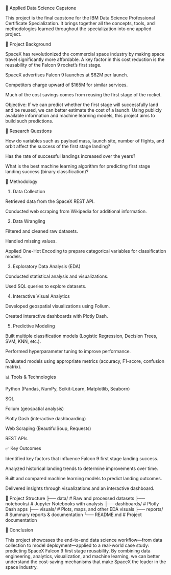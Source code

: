 🚀 Applied Data Science Capstone

This project is the final capstone for the IBM Data Science Professional Certificate Specialization. It brings together all the concepts, tools, and methodologies learned throughout the specialization into one applied project.

📄 Project Background

SpaceX has revolutionized the commercial space industry by making space travel significantly more affordable. A key factor in this cost reduction is the reusability of the Falcon 9 rocket’s first stage.

SpaceX advertises Falcon 9 launches at $62M per launch.

Competitors charge upward of $165M for similar services.

Much of the cost savings comes from reusing the first stage of the rocket.

Objective:
If we can predict whether the first stage will successfully land and be reused, we can better estimate the cost of a launch. Using publicly available information and machine learning models, this project aims to build such predictions.

📄 Research Questions

How do variables such as payload mass, launch site, number of flights, and orbit affect the success of the first stage landing?

Has the rate of successful landings increased over the years?

What is the best machine learning algorithm for predicting first stage landing success (binary classification)?

📄 Methodology
1. Data Collection

Retrieved data from the SpaceX REST API.

Conducted web scraping from Wikipedia for additional information.

2. Data Wrangling

Filtered and cleaned raw datasets.

Handled missing values.

Applied One-Hot Encoding to prepare categorical variables for classification models.

3. Exploratory Data Analysis (EDA)

Conducted statistical analysis and visualizations.

Used SQL queries to explore datasets.

4. Interactive Visual Analytics

Developed geospatial visualizations using Folium.

Created interactive dashboards with Plotly Dash.

5. Predictive Modeling

Built multiple classification models (Logistic Regression, Decision Trees, SVM, KNN, etc.).

Performed hyperparameter tuning to improve performance.

Evaluated models using appropriate metrics (accuracy, F1-score, confusion matrix).

📊 Tools & Technologies

Python (Pandas, NumPy, Scikit-Learn, Matplotlib, Seaborn)

SQL

Folium (geospatial analysis)

Plotly Dash (interactive dashboarding)

Web Scraping (BeautifulSoup, Requests)

REST APIs

✅ Key Outcomes

Identified key factors that influence Falcon 9 first stage landing success.

Analyzed historical landing trends to determine improvements over time.

Built and compared machine learning models to predict landing outcomes.

Delivered insights through visualizations and an interactive dashboard.

📂 Project Structure
├── data/                 # Raw and processed datasets
├── notebooks/            # Jupyter Notebooks with analysis
├── dashboards/           # Plotly Dash apps
├── visuals/              # Plots, maps, and other EDA visuals
├── reports/              # Summary reports & documentation
└── README.md             # Project documentation

🚀 Conclusion

This project showcases the end-to-end data science workflow—from data collection to model deployment—applied to a real-world case study: predicting SpaceX Falcon 9 first stage reusability. By combining data engineering, analytics, visualization, and machine learning, we can better understand the cost-saving mechanisms that make SpaceX the leader in the space industry.
